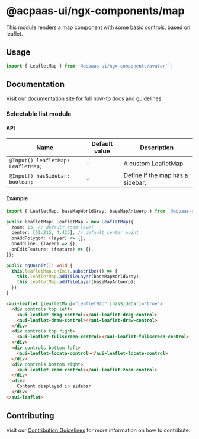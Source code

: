 # @acpaas-ui/ngx-components/map

This module renders a map component with some basic controls, based on leaflet.

## Usage

```typescript
import { LeafletMap } from '@acpaas-ui/ngx-components/avatar'`;
```

## Documentation

Visit our [documentation site](https://acpaas-ui.digipolis.be/) for full how-to docs and guidelines

### Selectable list module

#### API

| Name         | Default value | Description |
| -----------  | ------ | -------------------------- |
| `@Input() leafletMap: LeafletMap;` | `-` | A custom LeafletMap. |
| `@Input() hasSidebar: boolean;` | `-` | Define if the map has a sidebar. |

#### Example

```typescript
import { LeafletMap, baseMapWorldGray, baseMapAntwerp } from '@acpaas-ui/ngx-components/map';

public leafletMap: LeafletMap = new LeafletMap({
  zoom: 13, // default zoom level
  center: [51.215, 4.425], // default center point
  onAddPolygon: (layer) => {},
  onAddLine: (layer) => {},
  onEditFeature: (feature) => {},
});

public ngOnInit(): void {
  this.leafletMap.onInit.subscribe(() => {
    this.leafletMap.addTileLayer(baseMapWorldGray);
    this.leafletMap.addTileLayer(baseMapAntwerp);
  });
}
```

```html
<aui-leaflet [leafletMap]="leafletMap" [hasSidebar]="true">
  <div controls top left>
    <aui-leaflet-drag-control></aui-leaflet-drag-control>
    <aui-leaflet-draw-control></aui-leaflet-draw-control>
  </div>
  <div controls top right>
    <aui-leaflet-fullscreen-control></aui-leaflet-fullscreen-control>
  </div>
  <div controls bottom left>
    <aui-leaflet-locate-control></aui-leaflet-locate-control>
  </div>
  <div controls bottom right>
    <aui-leaflet-zoom-control></aui-leaflet-zoom-control>
  </div>
  <div>
    Content displayed in sidebar
  </div>
</aui-leaflet>
```

## Contributing

Visit our [Contribution Guidelines](../../CONTRIBUTING.md) for more information on how to contribute.
